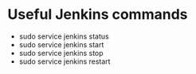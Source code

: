 # Useful Jenkins commands

* sudo service jenkins status
* sudo service jenkins start
* sudo service jenkins stop
* sudo service jenkins restart
